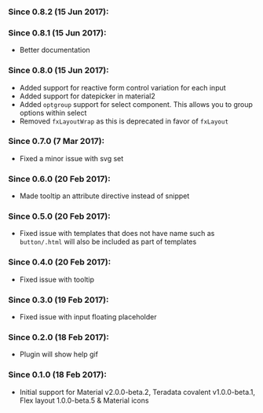 ### Since 0.8.2 (15 Jun 2017):
### Since 0.8.1 (15 Jun 2017):

  - Better documentation

### Since 0.8.0 (15 Jun 2017):

  - Added support for reactive form control variation for each input
  - Added support for datepicker in material2
  - Added `optgroup` support for select component. This allows you to group options within select
  - Removed `fxLayoutWrap` as this is deprecated in favor of `fxLayout`

### Since 0.7.0 (7 Mar 2017):

  - Fixed a minor issue with svg set

### Since 0.6.0 (20 Feb 2017):

  - Made tooltip an attribute directive instead of snippet

### Since 0.5.0 (20 Feb 2017):

  - Fixed issue with templates that does not have name such as `button/.html` will also be included as part of templates

### Since 0.4.0 (20 Feb 2017):

  - Fixed issue with tooltip

### Since 0.3.0 (19 Feb 2017):

  - Fixed issue with input floating placeholder

### Since 0.2.0 (18 Feb 2017):

  - Plugin will show help gif

### Since 0.1.0 (18 Feb 2017):
  
  - Initial support for Material v2.0.0-beta.2, Teradata covalent v1.0.0-beta.1, Flex layout 1.0.0-beta.5 & Material icons
